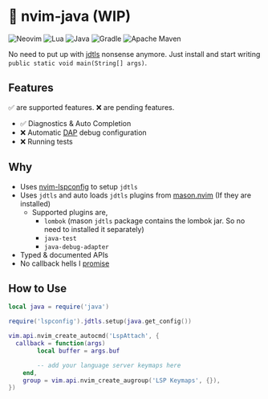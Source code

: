 # :construction: nvim-java (WIP)

![Neovim](https://img.shields.io/badge/NeoVim-%2357A143.svg?&style=for-the-badge&logo=neovim&logoColor=white)
![Lua](https://img.shields.io/badge/lua-%232C2D72.svg?style=for-the-badge&logo=lua&logoColor=white)
![Java](https://img.shields.io/badge/java-%23ED8B00.svg?style=for-the-badge&logo=openjdk&logoColor=white)
![Gradle](https://img.shields.io/badge/Gradle-02303A.svg?style=for-the-badge&logo=Gradle&logoColor=white)
![Apache Maven](https://img.shields.io/badge/Apache%20Maven-C71A36?style=for-the-badge&logo=Apache%20Maven&logoColor=white)

No need to put up with [jdtls](https://github.com/eclipse-jdtls/eclipse.jdt.ls) nonsense anymore.
Just install and start writing `public static void main(String[] args)`.

## Features

:white_check_mark: are supported features. :x: are pending features.

- :white_check_mark: Diagnostics & Auto Completion
- :x: Automatic [DAP](https://github.com/mfussenegger/nvim-dap) debug configuration
- :x: Running tests

## Why

- Uses [nvim-lspconfig]() to setup `jdtls`
- Uses `jdtls` and auto loads `jdtls` plugins from [mason.nvim](https://github.com/williamboman/mason.nvim) (If they are installed)
  - Supported plugins are,
    - `lombok` (mason `jdtls` package contains the lombok jar. So no need to installed it separately)
    - `java-test`
    - `java-debug-adapter`
- Typed & documented APIs
- No callback hells I [promise](https://github.com/pyericz/promise-lua)

## How to Use

```lua
local java = require('java')

require('lspconfig').jdtls.setup(java.get_config())

vim.api.nvim_create_autocmd('LspAttach', {
  callback = function(args)
		local buffer = args.buf

		-- add your language server keymaps here
	end,
	group = vim.api.nvim_create_augroup('LSP Keymaps', {}),
})
```
